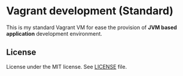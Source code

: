 # Vagrant development (Standard)

This is my standard Vagrant VM for ease the provision of __JVM based application__ development
environment.

## License

License under the MIT license. See [LICENSE](/LICENSE) file.

